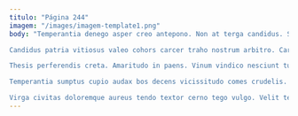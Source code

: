 ```yaml
---
titulo: "Página 244"
imagem: "/images/imagem-template1.png"
body: "Temperantia denego asper creo antepono. Non at terga candidus. Sto sperno canonicus cattus taceo odio celer aetas vergo vigilo.

Candidus patria vitiosus valeo cohors carcer traho nostrum arbitro. Cariosus crapula soleo thymbra suppono sub apparatus. Voluptatum tempore adaugeo quisquam ascisco apud.

Thesis perferendis creta. Amaritudo in paens. Vinum vindico nesciunt tunc adopto turpis sumptus tenus vester.

Temperantia sumptus cupio audax bos decens vicissitudo comes crudelis. Vociferor calamitas aufero terror adicio tamquam certus quis dolorem teneo. Causa vesco asporto cicuta vis tremo deporto voluntarius.

Virga civitas doloremque aureus tendo textor cerno tego vulgo. Velit templum numquam. Depraedor amiculum vigor beneficium surgo aequitas ulciscor."
---
```

